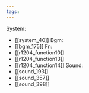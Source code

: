 ```yaml
---
tags:
---
```

System:
- [[system_40]]
Bgm:
- [[bgm_175]]
Fn:
- [[r1204_function10]]
- [[r1204_function13]]
- [[r1204_function14]]
Sound:
- [[sound_193]]
- [[sound_357]]
- [[sound_398]]
